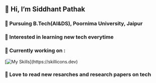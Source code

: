 ## 👋 Hi, I’m Siddhant Pathak
### 🏫 Pursuing B.Tech(AI&DS), Poornima University, Jaipur
### 👀 Interested in learning new tech everytime
### 🌱 Currently working on :  
[![My Skills](https://skillicons.dev/icons?i=cpp,py,html,css,js,php,django,flask,mysql,mongodb,express,react,nodejs,)](https://skillicons.dev)
  
### 📑 Love to read new resarches and research papers on tech
